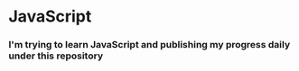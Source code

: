 # JavaScript
### I'm trying to learn JavaScript and publishing my progress daily under this repository
